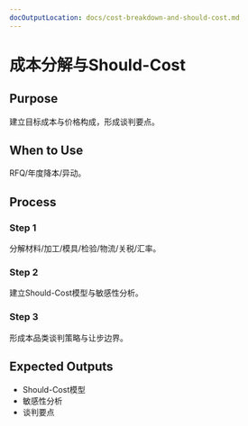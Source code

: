 ```yaml
---
docOutputLocation: docs/cost-breakdown-and-should-cost.md
---
```


# 成本分解与Should-Cost

## Purpose

建立目标成本与价格构成，形成谈判要点。

## When to Use

RFQ/年度降本/异动。

## Process

### Step 1

分解材料/加工/模具/检验/物流/关税/汇率。

### Step 2

建立Should-Cost模型与敏感性分析。

### Step 3

形成本品类谈判策略与让步边界。

## Expected Outputs

- Should-Cost模型
- 敏感性分析
- 谈判要点
